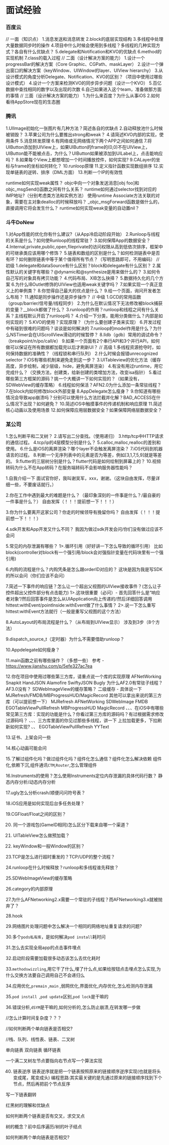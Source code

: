 # 面试经验
### 百度云
// 一面（知识点）
1.消息发送和消息转发
2.block的底层实现结构
3.多线程中处理大量数据同步时的操作
4.项目中什么时候会使用到多线程？多线程的几种实现方式？各自有什么优缺点？
5.delegate和Notification和KVO的优缺点
6.method的实现机制
7.class的载入过程
// 二面（设计解决方案的能力）
1.设计一个progressBar的解决方案（Core Graphic、CGPath、maskLayer）
2.设计一个弹出窗口的解决方案（keyWindow、UIWindow的layer、UIView hierarchy）
3.从设计模式的角度分析Delegate、Notification、KVO的区别？（项目中使用过哪些设计模式）
4.设计一个方案来检测KVO的同步异步问题（设计一个KVO）
5.百亿数据中查找相同的数字以及出现的次数
6.自己如果进入这个team，准备做那方面的事情
// 三面（设计解决方案的能力）
1.为什么来百度？为什么从事iOS
2.如何看待AppStore现在的生态圈

### 腾讯
1.UIImage初始化一张图片有几种方法？简述各自的优缺点
2.自动释放池什么时候被销毁？
3.苹果公司为什么要推出strong和weak？
4.请简述KVO内部的实现，使用条件
5.消息转发原理
6.有网络或无网络情况下两个APP之间如何通信
7.将UIButton添加到UIView上，如果UIButton的frame的(0,0)不在UIView上，UIButton能不能被点击，为什么？UIButton如果被添加到UILabel上，点击能响应吗？
8.如果每个View上都想增加一个时间播放控件，如何实现? 
9.CALayer的坐标与frame的坐标如何转化？
10.runloop原理
11.定义指针函数实现数组排序
12.实现单链表的逆转、排序（DML方面）
13.判断一个IP的有效性

runtime如何实现weak属性？
objc中向一个对象发送消息[obj foo]和objc_msgSend()函数之间有什么关系？
runtime如何通过selector找到对应的IMP地址?（分别考虑类方法和实例方法）
使用runtime Associate方法关联的对象，需要在主对象dealloc的时候释放吗？
_objc_msgForward函数是做什么的，直接调用它将会发生什么？
runtime如何实现weak变量的自动置nil？

### 斗牛DoNew
1.对App性能的优化你有什么建议?（从App冷启动阶段开始）
2.Runloop与线程的关系是什么？如何使Runloop的线程常驻？
3.如何保障App的数据安全？
4.Internal,private,public,open,fileprivate的访问权限从高到低依次排序，框架中的可继承类应该用哪个修饰？
5.链表和数组的区别是什么？如何检测链表中是否有环？如何删除链表中等于某个值得所有节点？（写明思路即可，不用编码）
// 初级
1.delegate和dataSource有什么区别？block和delegate有什么区别？
2.属性默认的关键字有哪些？@dynamic和@synthesize是用来做什么的？
3.如何令自己写的对象具有拷贝功能？
4.代码布局、XIB怎么抉择？
5.数据持久化的几个方案
6.为什么IBOutlet修饰的UIView也适用weak关键字吗？
7.如果实现一个真正意义上的单例类？
8.你觉得自己最大的优点是什么？
9.给一个页面，询问开发者怎么布局？
11.通知是同步操作还是异步操作？
// 中级
1.GCD的常用函数（group/barrier/信号量/线程同步）
2.为什么在默认情况下无法修改被block捕获的变量？__block都做了什么？
3.runloop的作用？runloop和线程之间有什么关系？主线程默认开启了runloop吗？
4.介绍一下分类，能用分类做什么？内部是如何实现的？
5.KVO的使用？实现原理？（为什么要创建子类来实现）
6.开发过程中有碰到很难的问题吗？谈谈是如何解决的
7.runloop的model作用是什么？为什么NSTimer会在UIScrollView滑动的时候暂停？
8.lldb（gdb）常用的调试命令？（breakpoint/n/po/call/e）
9.如果一个页面有2个串行API和3个并行API，如何做可以保证在所有数据都加载完以后才刷新UI？
// 高级
1.多线程资源抢夺时，如何保持数据的准确性？（线程锁和串行队列）
2.什么时候会报错unrecognized selector？iOS有哪些机制来避免走到这一步？
3.UITableview的优化方法（缓存高度，异步绘制，减少层级，hide，避免离屏渲染）
4.有没有用过runtime，用它完成什么？（交换方法，创建类，给新创建的类增加方法，改变isa指针）
5.看过哪些第三方框架的源码？挑一个大概讲一下如何实现的？（如果没有，SDWebView的缓存策略）
6.线程如何保活？AFN2.0为什么添加一条常驻线程？
7.在block内如何修改block外部变量
8.AppDelegate怎么瘦身？
9.你知道有哪些情况会导致app崩溃吗？分别可以使用什么方法拦截并化解？BAD_ACCESS在什么情况下出现？如何避免？
10.简述iOS中触摸事件的传递机制和响应原理
11.简述核心动画以及使用场景
12.如何保障应用层数据安全？如果保障网络层数据安全？

### 某公司
1.怎么判断平和二叉树？
2.请写出二分查找。（使用递归）
3.http/tcp中HTTP请求的通信过程。
4.tcp/ip的4层模型分别是什么？
5.calloc,malloc,realloc的差别和使用。
6.什么是iOS的离屏渲染？哪个layer不会触发离屏渲染？
7.iOS代码到机器语言的过程。
8.判断一个无序列表中的元素是否为等差，例如[3,1,7,5,9]就是等差的。
9.flutter的三层树分别是什么？flutter代码是如何绘制到屏幕上的？
10.视频转码为什么不在App转码？在服务端转码不会影响服务器性能吗？

1.自我介绍一下
面试官你好，我叫谢吴军，xxx，谢谢。（这块自由发挥，尽量详细一些，不要废话就行。）

2.你在工作中遇到最大的难题是什么？（最印象深刻的一件事是什么？/最自豪的一件事是什么？）
自由发挥（！！！提前想一下！！！）

3.你为什么要离开这家公司？你走的时候领导有挽留你吗？
自由发挥（！！！提前想一下！！！）

4.sdk开发和App开发又什么不同？
我因为做过sdk开发会问/你们没有做过应该不会问

5.常见的内存泄漏有哪些？
1>.循环引用（好好讲一下怎么导致的循环引用）
比如block(controller对block有一个强引用/block会对强指针变量在代码块里有一个强引用)

6.内购的流程是什么？内购凭条是怎么跟orderID对应的？
这块是因为我是写SDK的所以会问（你们应该不会问）

7.简述一下事件的响应链？怎么让一个超出父视图的UIView接收事件？(怎么让子控件超出父控件部分有点击能力)
1>.这块很重要（必问）- 首先回答什么是“响应者对象”/然后回答事件是怎么从UIApplication向上传递的/然后详细回答调用
hittest:withEvent/pointInside:withEvent做了什么事情？
2>.说一下怎么重写hittest:withEvent方法就行（一般是重写父视图的这个方法）

8.AutoLayout的布局流程是什么？（从布局到UIView显示）
涉及到3步（8个方法）

9.dispatch_source_t（定时器）为什么不需要借助runloop？

10.Appdelegate如何瘦身？

11.main函数之前有哪些操作？（多想一些）
参考 - https://www.jianshu.com/p/5efe327ac7ea

12.你在项目中使用过哪些第三方库，请重点说一个库的实现原理
AFNetWorking
Snapkit
HandJSON
Alamofire
SwiftyJSON
Bugly
为什么AF2.0有常驻子线程？AF3.0没有？
SDWebImageView的缓存策略？
二级缓存 - 具体说一下
MJRefresh/FMDB/MBProgressHUD/MagicRecord
其他可以拿出来说的第三方库（可以提前想一下）
MJRefresh
AFNetWorking
SDWebImage
FMDB
EGOTableViewPullRefresh
MBProgressHUD
MagicRecord
、、、在iOS中有哪些常见第三方库：实现的功能是什么？你看过第三方库的源码吗？有过根据需求修改过源码吗？
、、、三方库里面的你见过那些多线程，讲一下
上拉加载更多，下拉刷新如何实现?
、、 EGOTableViewPullRefresh
YYText

13.证书、上架会问一些

14.核心动画可能会问

15.了解过组件化吗？做过组件化吗？组件化怎么通信？组件化怎么解决依赖
组件化,依赖下沉,组件通讯`CTM`,`Router`,怎么管理组件

16.Instruments的使用？怎么使用Instruments定位内存泄漏的具体代码行数？
静态内存分析/动态内存分析

17.ugly怎么分析crash/顺便问问符号表？

18.iOS应用是如何实现后台多任务处理？

19.CGFloat/Float之间的区别？

20. 同一个游戏包(GameID相同)怎么区分下载来自哪一个渠道？

21. UITableView怎么做预加载？

22. keyWindow和一般Window的区别？

23.TCP是怎么进行超时重发的？TCP/UDP的整个流程？

24.runloop在什么时候释放？runloop和多线程谁先释放？

25.SDWebImageView的缓存策略

26.category的内部原理

27.为什么AFNetworking2.x需要一个常驻的子线程？而AFNetworking3.x就被抛弃了？

28.hook

29.网络图片处理问题中怎么解决一个相同的网络地址重复请求的问题?

30.多个`pods私有库`，是如何解决`pod install`耗时问

31.怎么去实现全局app的点击事件埋点

32.启动阶段需要加载很多动态该怎么去优化耗时

33.`methodswizzling`,用它干了什么,埋了什么点,如果给按钮点击埋点怎么实现,为什么交换方法要自己调用自己不会递归么

34.应用优化,`premain` ,`main` ,弱网优化,界面优化,内存优化,怎么检测内存泄漏

35.`pod install `,`pod update`区别,`pod lock`是干嘛的

36.错误分析,`dSYM`是干嘛的,如何分析的,怎么防止崩溃,在转发哪一步做

//怎么计算时间复杂度？？？

//如何判断两个单向链表是否相交?

//栈、队列、线性表、链表、二叉树

单向链表 双向链表 循环链表

一个满二叉树左节点要指向右节点写一个算法实现

40. 链表逆序
链表逆序就是把一个链表按照原来的链接顺序逆序实现(也就是将头变成尾，尾变成头) 
编程思路:其实最关键的是先通过原来的链接顺序找到下个节点，然后再把前个节点反序

写一下链表翻转

红黑树的理解和优缺点

如何判断两个链表是否有交叉，求交叉点

树的概念？前中后序遍历/树的叶子结点

如何判断两个单向链表是否相交?
